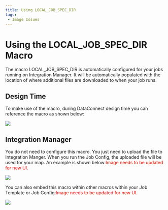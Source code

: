 ```yaml
---
title: Using LOCAL_JOB_SPEC_DIR
tags:
 - Image Issues
---
```


# Using the LOCAL_JOB_SPEC_DIR Macro

The macro LOCAL_JOB_SPEC_DIR is automatically configured for your jobs running on Integration Manager. It will be automatically populated with the location of where additional files are downloaded to when your job runs.

## Design Time

 To make use of the macro, during DataConnect design time you can reference the macro as shown below:
 
![](/img/Integration-Manager-LOCAL_JOB_SPEC_DIR_1.png)

## Integration Manager

You do not need to configure this macro. You just need to upload the file to Integration Manger. When you run the Job Config, the uploaded file will be used for your map. An example is shown below:<font color="red">Image needs to be updated for new UI.</font>


![](/img/Integration-Manager-LOCAL_JOB_SPEC_DIR_2.png)

You can also embed this macro within other macros within your Job Template or Job Config:<font color="red">Image needs to be updated for new UI.</font>

![](/img/Integration-Manager-LOCAL_JOB_SPEC_DIR_3.png)